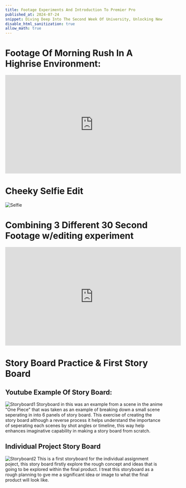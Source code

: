 ```yaml
---
title: Footage Experiments And Introduction To Premier Pro
published_at: 2024-07-24
snippet: Diving Deep Into The Second Week Of University, Unlocking New Skills & Knowledge!
disable_html_sanitization: true
allow_math: true
---
```


# Footage Of Morning Rush In A Highrise Environment:

<iframe width="560" height="315" src="https://www.youtube.com/embed/7BX9QJHLW4c?si=dpa1VAWx1jxOY2kq" title="YouTube video player" frameborder="0" allow="accelerometer; autoplay; clipboard-write; encrypted-media; gyroscope; picture-in-picture; web-share" referrerpolicy="strict-origin-when-cross-origin" allowfullscreen></iframe>

# Cheeky Selfie Edit
![Selfie](selfie3.png)

# Combining 3 Different 30 Second Footage w/editing experiment
<iframe width="560" height="315" src="https://www.youtube.com/embed/Ruz1Sn16WR0?si=0oN1UWo3H01ntUyT" title="YouTube video player" frameborder="0" allow="accelerometer; autoplay; clipboard-write; encrypted-media; gyroscope; picture-in-picture; web-share" referrerpolicy="strict-origin-when-cross-origin" allowfullscreen></iframe>

# Story Board Practice & First Story Board

## Youtube Example Of Story Board:
![Storyboard1](youtubesb.PNG)
Storyboard in this was an example from a scene in the anime "One Piece" that was taken as an example of breaking down a small scene seperating in into 6 panels of story board. This exercise of creating the story board although a reverse process it helps understand the importance of seperating each scenes by shot angles or timeline, this way help enhances imaginative capability in making a story board from scratch.

## Individual Project Story Board
![Storyboard2](Indivsb.PNG)
This is a first storyboard for the individual assignment poject, this story board firstly explore the rough concept and ideas that is going to be explored within the final product. I treat this storyboard as a rough planning to gve me a significant idea or image to what the final product will look like.